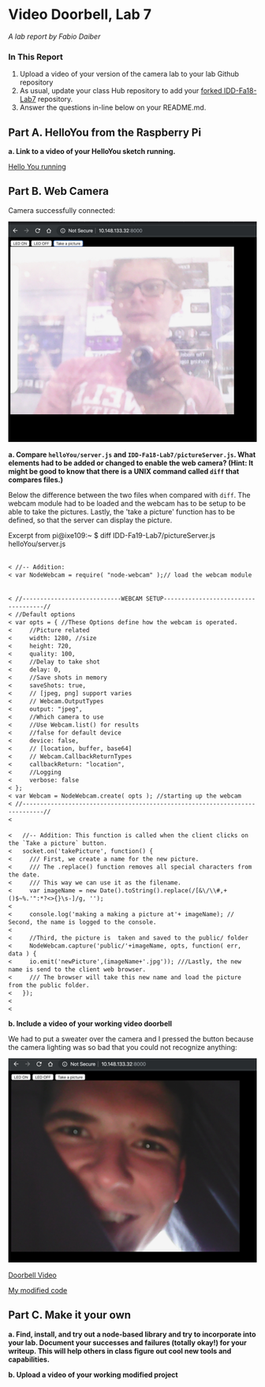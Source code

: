 # Video Doorbell, Lab 7

*A lab report by Fabio Daiber*

### In This Report

1. Upload a video of your version of the camera lab to your lab Github repository
1. As usual, update your class Hub repository to add your [forked IDD-Fa18-Lab7](/FAR-Lab/IDD-Fa18-Lab7) repository.
1. Answer the questions in-line below on your README.md.

## Part A. HelloYou from the Raspberry Pi

**a. Link to a video of your HelloYou sketch running.**

[Hello You running](https://drive.google.com/open?id=19aSEgs3In4nkqCfpJuAUOhAdIb4vtToG)

## Part B. Web Camera

Camera successfully connected: 

![alt text](https://github.com/fpdaiber/IDD-Fa19-Lab7/blob/master/Img01.png)

**a. Compare `helloYou/server.js` and `IDD-Fa18-Lab7/pictureServer.js`. What elements had to be added or changed to enable the web camera? (Hint: It might be good to know that there is a UNIX command called `diff` that compares files.)**

Below the difference between the two files when compared with `diff`. The webcam module had to be loaded and the webcam has to be setup to be able to take the pictures. Lastly, the 'take a picture' function has to be defined, so that the server can display the picture.

Excerpt from pi@ixe109:~ $ diff IDD-Fa19-Lab7/pictureServer.js helloYou/server.js

```

< //-- Addition:
< var NodeWebcam = require( "node-webcam" );// load the webcam module


< //----------------------------WEBCAM SETUP------------------------------------//
< //Default options
< var opts = { //These Options define how the webcam is operated.
<     //Picture related
<     width: 1280, //size
<     height: 720,
<     quality: 100,
<     //Delay to take shot
<     delay: 0,
<     //Save shots in memory
<     saveShots: true,
<     // [jpeg, png] support varies
<     // Webcam.OutputTypes
<     output: "jpeg",
<     //Which camera to use
<     //Use Webcam.list() for results
<     //false for default device
<     device: false,
<     // [location, buffer, base64]
<     // Webcam.CallbackReturnTypes
<     callbackReturn: "location",
<     //Logging
<     verbose: false
< };
< var Webcam = NodeWebcam.create( opts ); //starting up the webcam
< //----------------------------------------------------------------------------//
< 

<   //-- Addition: This function is called when the client clicks on the `Take a picture` button.
<   socket.on('takePicture', function() {
<     /// First, we create a name for the new picture.
<     /// The .replace() function removes all special characters from the date.
<     /// This way we can use it as the filename.
<     var imageName = new Date().toString().replace(/[&\/\\#,+()$~%.'":*?<>{}\s-]/g, '');
< 
<     console.log('making a making a picture at'+ imageName); // Second, the name is logged to the console.
< 
<     //Third, the picture is  taken and saved to the public/ folder
<     NodeWebcam.capture('public/'+imageName, opts, function( err, data ) {
<     io.emit('newPicture',(imageName+'.jpg')); ///Lastly, the new name is send to the client web browser.
<     /// The browser will take this new name and load the picture from the public folder.
<   });
< 
<   
```


**b. Include a video of your working video doorbell**

We had to put a sweater over the camera and I pressed the button because the camera lighting was so bad that you could not recognize anything:

![alt text](https://github.com/fpdaiber/IDD-Fa19-Lab7/blob/master/img02.png)

[Doorbell Video](https://drive.google.com/open?id=12x0e5TQA8i1Fh5pDagu1qmiF-QDo6l_8)

[My modified code](https://github.com/fpdaiber/IDD-Fa19-Lab7/blob/master/pictureServer_update.js)

## Part C. Make it your own

**a. Find, install, and try out a node-based library and try to incorporate into your lab. Document your successes and failures (totally okay!) for your writeup. This will help others in class figure out cool new tools and capabilities.**

**b. Upload a video of your working modified project**
